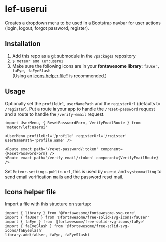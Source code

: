 # lef-userui

Creates a dropdown menu to be used in a Bootstrap navbar for user actions (login, logout, forgot password, register).

## Installation

1. Add this repo as a git submodule in the `/packages` repository
1. `$ meteor add lef:userui`
1. Make sure the following icons are in your **fontawesome library**:
  `faUser, faEye, faEyeSlash`<br>
  (Using an [icons helper file*](#icons-helper-file) is recommended.)

## Usage

Optionally set the `profileUrl`, `userNamePath` and the `registerUrl` (defaults to `/register`). Put a route in your app to handle the `/reset-password` request and a route to handle the `/verify-email` request.

```JSX
import UserMenu, { ResetPasswordForm, VerifyEmailRoute } from 'meteor/lef:userui'

<UserMenu profileUrl='/profile' registerUrl='/register' userNamePath='profile.name' />

<Route exact path='/reset-password/:token' component={ResetPasswordForm} />
<Route exact path='/verify-email/:token' component={VerifyEmailRoute} />
```

Set `Meteor.settings.public.url`, this is used by `userui` and `systemmailing` to send email verification mails and the password reset mail.

## Icons helper file

Import a file with this structure on startup:

```JS
import { library } from '@fortawesome/fontawesome-svg-core'
import { faUser } from '@fortawesome/free-solid-svg-icons/faUser'
import { faEye } from '@fortawesome/free-solid-svg-icons/faEye'
import { faEyeSlash } from '@fortawesome/free-solid-svg-icons/faEyeSlash'
library.add(faUser, faEye, faEyeSlash)
```
